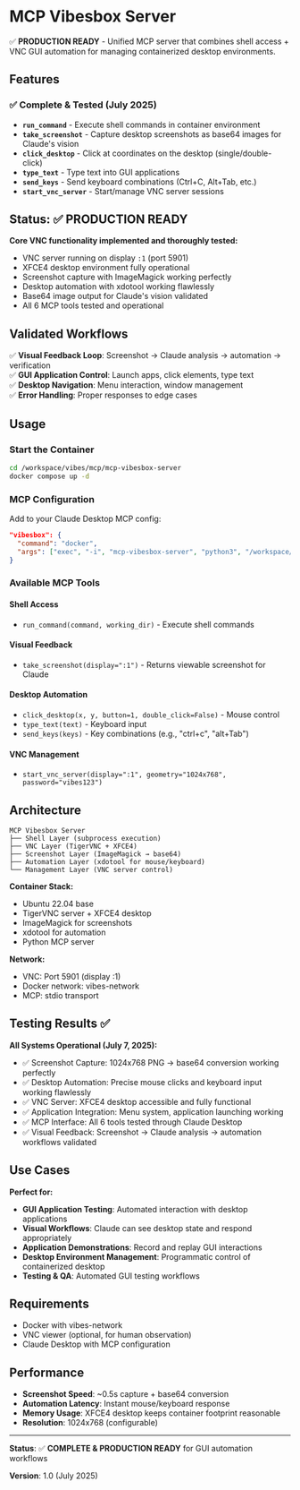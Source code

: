 # MCP Vibesbox Server

✅ **PRODUCTION READY** - Unified MCP server that combines shell access + VNC GUI automation for managing containerized desktop environments.

## Features

### ✅ **Complete & Tested** (July 2025)
- **`run_command`** - Execute shell commands in container environment
- **`take_screenshot`** - Capture desktop screenshots as base64 images for Claude's vision
- **`click_desktop`** - Click at coordinates on the desktop (single/double-click)
- **`type_text`** - Type text into GUI applications
- **`send_keys`** - Send keyboard combinations (Ctrl+C, Alt+Tab, etc.)
- **`start_vnc_server`** - Start/manage VNC server sessions

## Status: ✅ **PRODUCTION READY**

**Core VNC functionality implemented and thoroughly tested:**
- VNC server running on display `:1` (port 5901)
- XFCE4 desktop environment fully operational
- Screenshot capture with ImageMagick working perfectly
- Desktop automation with xdotool working flawlessly
- Base64 image output for Claude's vision validated
- All 6 MCP tools tested and operational

## Validated Workflows

✅ **Visual Feedback Loop**: Screenshot → Claude analysis → automation → verification  
✅ **GUI Application Control**: Launch apps, click elements, type text  
✅ **Desktop Navigation**: Menu interaction, window management  
✅ **Error Handling**: Proper responses to edge cases  

## Usage

### Start the Container
```bash
cd /workspace/vibes/mcp/mcp-vibesbox-server
docker compose up -d
```

### MCP Configuration
Add to your Claude Desktop MCP config:
```json
"vibesbox": {
  "command": "docker",
  "args": ["exec", "-i", "mcp-vibesbox-server", "python3", "/workspace/server.py"]
}
```

### Available MCP Tools

#### Shell Access
- `run_command(command, working_dir)` - Execute shell commands

#### Visual Feedback  
- `take_screenshot(display=":1")` - Returns viewable screenshot for Claude

#### Desktop Automation
- `click_desktop(x, y, button=1, double_click=False)` - Mouse control
- `type_text(text)` - Keyboard input
- `send_keys(keys)` - Key combinations (e.g., "ctrl+c", "alt+Tab")

#### VNC Management
- `start_vnc_server(display=":1", geometry="1024x768", password="vibes123")`

## Architecture

```
MCP Vibesbox Server
├── Shell Layer (subprocess execution)
├── VNC Layer (TigerVNC + XFCE4)  
├── Screenshot Layer (ImageMagick → base64)
├── Automation Layer (xdotool for mouse/keyboard)
└── Management Layer (VNC server control)
```

**Container Stack:**
- Ubuntu 22.04 base
- TigerVNC server + XFCE4 desktop
- ImageMagick for screenshots
- xdotool for automation
- Python MCP server

**Network:**
- VNC: Port 5901 (display :1)
- Docker network: vibes-network
- MCP: stdio transport

## Testing Results ✅

**All Systems Operational (July 7, 2025):**
- ✅ Screenshot Capture: 1024x768 PNG → base64 conversion working perfectly
- ✅ Desktop Automation: Precise mouse clicks and keyboard input working flawlessly  
- ✅ VNC Server: XFCE4 desktop accessible and fully functional
- ✅ Application Integration: Menu system, application launching working
- ✅ MCP Interface: All 6 tools tested through Claude Desktop
- ✅ Visual Feedback: Screenshot → Claude analysis → automation workflows validated

## Use Cases

**Perfect for:**
- **GUI Application Testing**: Automated interaction with desktop applications
- **Visual Workflows**: Claude can see desktop state and respond appropriately
- **Application Demonstrations**: Record and replay GUI interactions
- **Desktop Environment Management**: Programmatic control of containerized desktop
- **Testing & QA**: Automated GUI testing workflows

## Requirements

- Docker with vibes-network
- VNC viewer (optional, for human observation)
- Claude Desktop with MCP configuration

## Performance

- **Screenshot Speed**: ~0.5s capture + base64 conversion
- **Automation Latency**: Instant mouse/keyboard response  
- **Memory Usage**: XFCE4 desktop keeps container footprint reasonable
- **Resolution**: 1024x768 (configurable)

---

**Status**: ✅ **COMPLETE & PRODUCTION READY** for GUI automation workflows

**Version**: 1.0 (July 2025)
